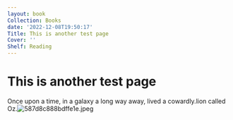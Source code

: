 ```yaml
---
layout: book
Collection: Books
date: '2022-12-08T19:50:17'
Title: This is another test page
Cover: ''
Shelf: Reading
---
```


# This is another test page

Once upon a time, in a galaxy a long way away, lived a cowardly.lion called Oz.![587d8c888bdffe1e.jpeg](images/587d8c888bdffe1e.jpeg)